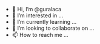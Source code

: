 - 👋 Hi, I’m @guralaca
- 👀 I’m interested in ...
- 🌱 I’m currently learning ...
- 💞️ I’m looking to collaborate on ...
- 📫 How to reach me ...

<!---
guralaca/guralaca is a ✨ special ✨ repository because its `README.md` (this file) appears on your GitHub profile.
You can click the Preview link to take a look at your changes.
--->
